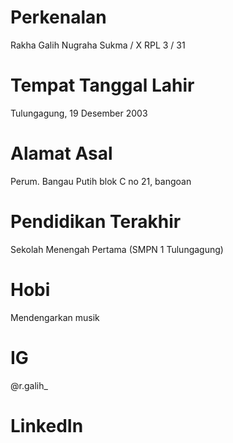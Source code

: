# Perkenalan
Rakha Galih Nugraha Sukma / X RPL 3 / 31
# Tempat Tanggal Lahir
Tulungagung, 19 Desember 2003
# Alamat Asal
Perum. Bangau Putih blok C no 21, bangoan
# Pendidikan Terakhir
Sekolah Menengah Pertama (SMPN 1 Tulungagung)
# Hobi
Mendengarkan musik
# IG
@r.galih_
# LinkedIn
